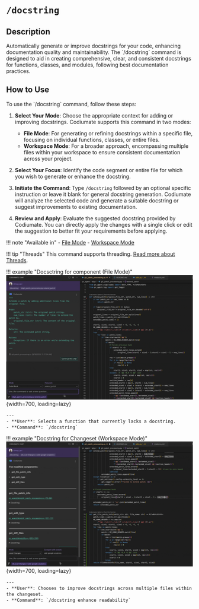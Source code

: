 # `/docstring`

<h2>Description</h2>
Automatically generate or improve docstrings for your code, enhancing documentation quality and maintainability. The `/docstring` command is designed to aid in creating comprehensive, clear, and consistent docstrings for functions, classes, and modules, following best documentation practices.

<h2>How to Use</h2>
To use the `/docstring` command, follow these steps:

1. **Select Your Mode**: Choose the appropriate context for adding or improving docstrings. Codiumate supports this command in two modes:
    - **File Mode**: For generating or refining docstrings within a specific file, focusing on individual functions, classes, or entire files.
    - **Workspace Mode**: For a broader approach, encompassing multiple files within your workspace to ensure consistent documentation across your project.

2. **Select Your Focus**: Identify the code segment or entire file for which you wish to generate or enhance the docstring. 

3. **Initiate the Command**: Type `/docstring` followed by an optional specific instruction or leave it blank for general docstring generation. Codiumate will analyze the selected code and generate a suitable docstring or suggest improvements to existing documentation.

4. **Review and Apply**: Evaluate the suggested docstring provided by Codiumate. You can directly apply the changes with a single click or edit the suggestion to better fit your requirements before applying.

!!! note "Available in"
    - [File Mode](../modes/file-mode.md)
    - [Workspace Mode](../modes/workspace-mode.md)

!!! tip "Threads"
    This command supports threading. [Read more about Threads](../threads.md).

!!! example "Docsctring for component (File Mode)"
    ![dosctring-file](./assets/docstring-file.gif){width=700, loading=lazy}
    
    ---
    - **User**: Selects a function that currently lacks a docstring.
    - **Command**: `/docstring`


!!! example "Docstring for Changeset (Workspace Mode)"
    ![docstring-workspace](./assets/docstring-workspace.gif){width=700, loading=lazy}

    ---
    - **User**: Chooses to improve docstrings across multiple files within the changeset.
    - **Command**: `/docstring enhance readability`